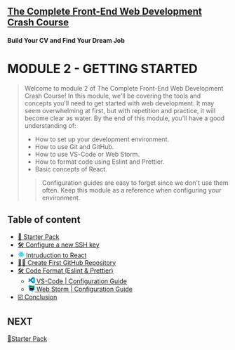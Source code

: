 ## [The Complete Front-End Web Development Crash Course](../README.md)
#### Build Your CV and Find Your Dream Job
  
# MODULE 2 - GETTING STARTED

> Welcome to module 2 of The Complete Front-End Web Development Crash Course! In this module,
> we'll be covering the tools and concepts you'll need to get started with web development.
> It may seem overwhelming at first, but with repetition and practice, it will become clear as water.
> By the end of this module, you'll have a good understanding of:
> - How to set up your development environment.
> - How to use Git and GitHub.
> - How to use VS-Code or Web Storm.
> - How to format code using Eslint and Prettier.
> - Basic concepts of React.
>
>> Configuration guides are easy to forget since we don't use them often. Keep this module as a reference when configuring your environment.

## Table of content
- [🎒 Starter Pack](./starterPack.md)
- [🛠 Configure a new SSH key](./ssh.md)
- [<img src="../imgs/react-icon.png" width="15"/> Intruduction to React](./introductionToReact.md)
- [👨‍🎨 Create First GitHub Repository](./createFirstRepository.md)
- [🛠 Code Format (Eslint & Prettier)](./CODE_FORMAT_WITH_ESLINT_&_PRETTIER.md)
  - [<img src="../imgs/vscode_logo.png" width="15"/> VS-Code | Configuration Guide](./vscodeConfigurationGuide.md)
  - [<img src="../imgs/webstorm_logo.svg" width="15"/> Web Storm | Configuration Guide](./webstormConfigurationGuide.md)
- [☑️ Conclusion](./conclusion.md)

## NEXT
[🎒Starter Pack](./starterPack.md)